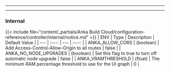 
---
---
### Internal
{{< include file="content/_partials/Anka Build Cloud/configuration-reference/controller/internal/notice.md" >}}
| ENV | Type | Description | Default Value |
| --- | :---: | --- | :---: |
| ANKA_ALLOW_CORS | (boolean) | Add Access-Control-Allow-Origin to all routes | false |
| ANKA_NO_NODE_UPGRADES | (boolean) | Set this flag to true to turn off automatic node upgrade | false |
| ANKA_VRAMTHRESHOLD | (float) | The minimum RAM percentage threshold to use for the UI graph | 0 |
